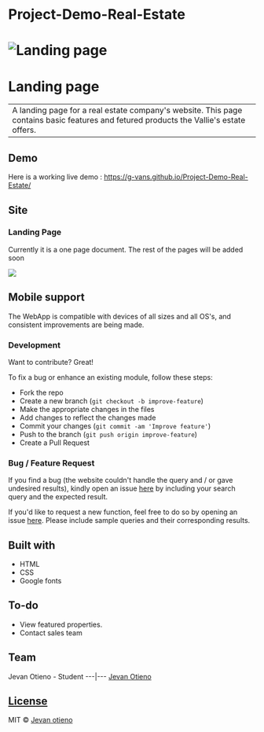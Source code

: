 # Project-Demo-Real-Estate
# ![Landing page](https://g-vans.github.io/Project-Demo-Real-Estate/Photos/Screenshot.JPG)
# Landing page
<table>
<tr>
<td>
  A landing page for a real estate company's website. This page contains basic features and fetured products the Vallie's estate offers.
</td>
</tr>
</table>


## Demo
Here is a working live demo :  https://g-vans.github.io/Project-Demo-Real-Estate/


## Site

### Landing Page
Currently it is a one page document. The rest of the pages will be added soon

![](https://iharsh234.github.io/WebApp/images/demo/web_app_face.JPG)

## Mobile support
The WebApp is compatible with devices of all sizes and all OS's, and consistent improvements are being made.


### Development
Want to contribute? Great!

To fix a bug or enhance an existing module, follow these steps:

- Fork the repo
- Create a new branch (`git checkout -b improve-feature`)
- Make the appropriate changes in the files
- Add changes to reflect the changes made
- Commit your changes (`git commit -am 'Improve feature'`)
- Push to the branch (`git push origin improve-feature`)
- Create a Pull Request 

### Bug / Feature Request

If you find a bug (the website couldn't handle the query and / or gave undesired results), kindly open an issue [here](https://github.com/g-vans/WebApp/issues/new) by including your search query and the expected result.

If you'd like to request a new function, feel free to do so by opening an issue [here](https://github.com/g-vans/WebApp/issues/new). Please include sample queries and their corresponding results.


## Built with 

- HTML
- CSS
- Google fonts


## To-do
- View featured properties.
- Contact sales team

## Team

Jevan Otieno - Student
---|---
[Jevan Otieno ](https://github.com/G-vans) 

## [License](https://github.com/G-vans/Project-Demo-Real-Estate/LICENSE.md)

MIT © [Jevan otieno](https://github.com/iharsh234)
